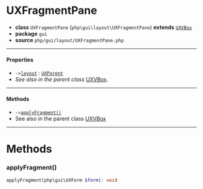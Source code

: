 # UXFragmentPane

- **class** `UXFragmentPane` (`php\gui\layout\UXFragmentPane`) **extends** [`UXVBox`](https://github.com/jphp-compiler/jphp/blob/master/exts/jphp-gui-ext/api-docs/classes/php/gui/layout/UXVBox.md)
- **package** `gui`
- **source** `php/gui/layout/UXFragmentPane.php`

---

#### Properties

- `->`[`layout`](#prop-layout) : [`UXParent`](https://github.com/jphp-compiler/jphp/blob/master/exts/jphp-gui-ext/api-docs/classes/php/gui/UXParent.md)
- *See also in the parent class* [UXVBox](https://github.com/jphp-compiler/jphp/blob/master/exts/jphp-gui-ext/api-docs/classes/php/gui/layout/UXVBox.md).

---

#### Methods

- `->`[`applyFragment()`](#method-applyfragment)
- See also in the parent class [UXVBox](https://github.com/jphp-compiler/jphp/blob/master/exts/jphp-gui-ext/api-docs/classes/php/gui/layout/UXVBox.md)

---
# Methods

<a name="method-applyfragment"></a>

### applyFragment()
```php
applyFragment(php\gui\UXForm $form): void
```
